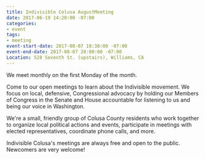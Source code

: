 ```yaml
---
title: Indivisible Colusa AugustMeeting
date: 2017-06-19 14:20:00 -07:00
categories:
- event
tags:
- meeting
event-start-date: 2017-08-07 18:30:00 -07:00
event-end-date: 2017-08-07 20:00:00 -07:00
Location: 528 Seventh St. (upstairs), Williams, CA
---
```


We meet monthly on the first Monday of the month. 

Come to our open meetings to learn about the Indivisible movement. We focus on local, defensive, Congressional advocacy by holding our Members of Congress in the Senate and House accountable for listening to us and being our voice in Washington. 

We're a small, friendly group of Colusa County residents who work together to organize local political actions and events, participate in meetings with elected representatives, coordinate phone calls, and more.

Indivisible Colusa's meetings are always free and open to the public. Newcomers are very welcome!